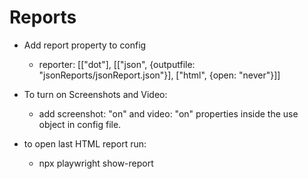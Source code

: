 # Reports

- Add report property to config
    - reporter: [["dot"], [["json", {outputfile: "jsonReports/jsonReport.json"}], ["html", {open: "never"}]]
    
- To turn on Screenshots and Video:
    - add screenshot: "on" and video: "on" properties inside the use object in config file.

- to open last HTML report run:
    - npx playwright show-report